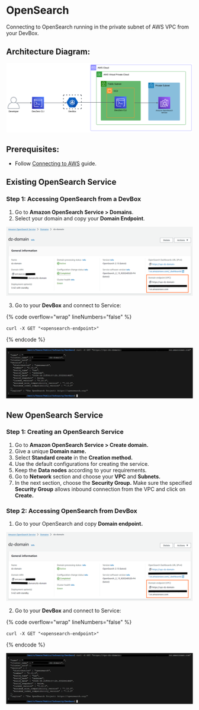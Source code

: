 # OpenSearch

Connecting to OpenSearch running in the private subnet of AWS VPC from your DevBox.

## Architecture Diagram:

![image](../../../.gitbook/assets/opensearch-arch.png)

## Prerequisites:

- Follow [Connecting to AWS](../../existing-network/connecting-to-aws.md) guide.

## Existing OpenSearch Service

### Step 1: Accessing OpenSearch from a DevBox

1. Go to **Amazon OpenSearch Service > Domains**.
2. Select your domain and copy your **Domain Endpoint**.

![image](../../../.gitbook/assets/opensearch-endpoints.png)

3. Go to your **DevBox** and connect to Service:

{% code overflow="wrap" lineNumbers="false" %}
```
curl -X GET "<opensearch-endpoint>"
```
{% endcode %}

![image](../../../.gitbook/assets/opensearch-access.png)


## New OpenSearch Service

### Step 1: Creating an OpenSearch Service

1. Go to **Amazon OpenSearch Service > Create domain.**
2. Give a unique **Domain name.**
3. Select **Standard create** in the **Creation method.**
4. Use the default configurations for creating the service.
5. Keep the **Data nodes** according to your requirements.
6. Go to **Network** section and choose your **VPC** and **Subnets.**
7. In the next section, choose the **Security Group.** Make sure the specified **Security Group** allows inbound connection from the VPC and click on **Create.**

### Step 2: Accessing OpenSearch from DevBox
1. Go to your OpenSearch and copy **Domain endpoint.**

![image](../../../.gitbook/assets/opensearch-endpoints.png)

2. Go to your **DevBox** and connect to Service:

{% code overflow="wrap" lineNumbers="false" %}
```
curl -X GET "<opensearch-endpoint>"
```
{% endcode %}

![image](../../../.gitbook/assets/opensearch-access.png)
